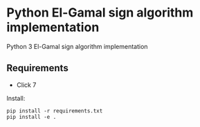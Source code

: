 # Python El-Gamal sign algorithm implementation
Python 3 El-Gamal sign algorithm implementation

## Requirements
- Click 7

Install:
```
pip install -r requirements.txt
pip install -e .
```